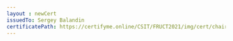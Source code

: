 ```yaml
--- 
layout : newCert 
issuedTo: Sergey Balandin 
certificatePath: https://certifyme.online/CSIT/FRUCT2021/img/cert/chair/SergeyBalandin_a202b.png
--- 
```

